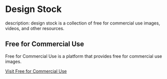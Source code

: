 # Design Stock

description: design stock is a collection of free for commercial use images, videos, and other resources.

## **Free for Commercial Use**

Free for Commercial Use is a platform that provides free for commercial use images.

[Visit Free for Commercial Use](https://freeforcommercialuse.net/)
